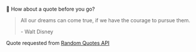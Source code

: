 📣 How about a quote before you go?

> All our dreams can come true, if we have the courage to pursue them.
>
> <p>- Walt Disney</p>

Quote requested from [Random Quotes API](https://github.com/lukePeavey/quotable)

